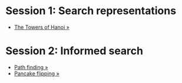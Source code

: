 # Session 1: Search representations
- [The Towers of Hanoi »](https://www.youtube.com/watch?v=vNs1GmpUvq4)

# Session 2: Informed search
- [Path finding »]()
- [Pancake flipping »]()